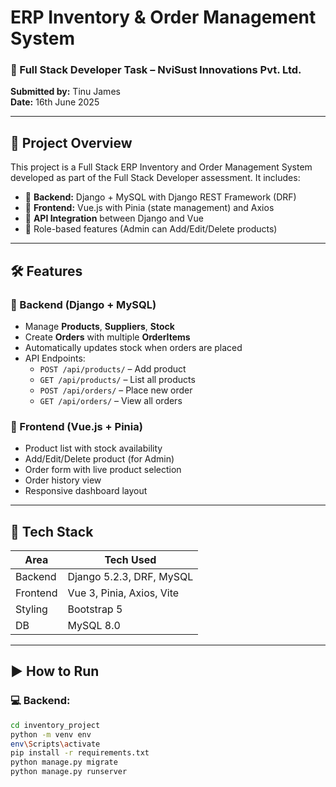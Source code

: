 # ERP Inventory & Order Management System

### 🚀 Full Stack Developer Task – NviSust Innovations Pvt. Ltd.
**Submitted by:** Tinu James  
**Date:** 16th June 2025  

---

## 📌 Project Overview

This project is a Full Stack ERP Inventory and Order Management System developed as part of the Full Stack Developer assessment. It includes:

- 🧠 **Backend:** Django + MySQL with Django REST Framework (DRF)
- 🎨 **Frontend:** Vue.js with Pinia (state management) and Axios
- 🔗 **API Integration** between Django and Vue
- 🔐 Role-based features (Admin can Add/Edit/Delete products)

---

## 🛠️ Features

### 🔹 Backend (Django + MySQL)
- Manage **Products**, **Suppliers**, **Stock**
- Create **Orders** with multiple **OrderItems**
- Automatically updates stock when orders are placed
- API Endpoints:
  - `POST /api/products/` – Add product
  - `GET /api/products/` – List all products
  - `POST /api/orders/` – Place new order
  - `GET /api/orders/` – View all orders

### 🔹 Frontend (Vue.js + Pinia)
- Product list with stock availability
- Add/Edit/Delete product (for Admin)
- Order form with live product selection
- Order history view
- Responsive dashboard layout

---

## 🔧 Tech Stack

| Area        | Tech Used                    |
|-------------|------------------------------|
| Backend     | Django 5.2.3, DRF, MySQL      |
| Frontend    | Vue 3, Pinia, Axios, Vite     |
| Styling     | Bootstrap 5                  |
| DB          | MySQL 8.0                    |

---

## ▶️ How to Run

### 💻 Backend:
```bash
cd inventory_project
python -m venv env
env\Scripts\activate
pip install -r requirements.txt
python manage.py migrate
python manage.py runserver
